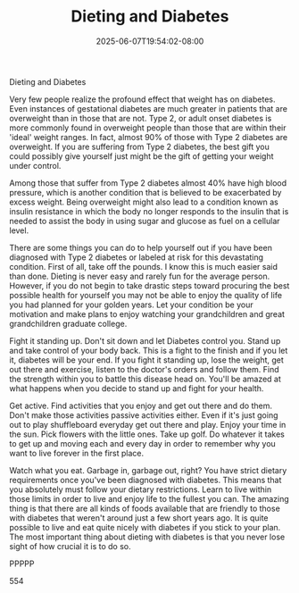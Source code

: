 ﻿---
title: "Dieting and Diabetes"
date: 2025-06-07T19:54:02-08:00
description: "TXT Tips for Web Success"
featured_image: "/images/TXT.jpg"
tags: ["TXT"]
---

Dieting and Diabetes

Very few people realize the profound effect that weight has on diabetes. Even instances of gestational diabetes are much greater in patients that are overweight than in those that are not. Type 2, or adult onset diabetes is more commonly found in overweight people than those that are within their 'ideal' weight ranges. In fact, almost 90% of those with Type 2 diabetes are overweight. If you are suffering from Type 2 diabetes, the best gift you could possibly give yourself just might be the gift of getting your weight under control. 

Among those that suffer from Type 2 diabetes almost 40% have high blood pressure, which is another condition that is believed to be exacerbated by excess weight. Being overweight might also lead to a condition known as insulin resistance in which the body no longer responds to the insulin that is needed to assist the body in using sugar and glucose as fuel on a cellular level. 

There are some things you can do to help yourself out if you have been diagnosed with Type 2 diabetes or labeled at risk for this devastating condition. First of all, take off the pounds. I know this is much easier said than done. Dieting is never easy and rarely fun for the average person. However, if you do not begin to take drastic steps toward procuring the best possible health for yourself you may not be able to enjoy the quality of life you had planned for your golden years. Let your condition be your motivation and make plans to enjoy watching your grandchildren and great grandchildren graduate college.

Fight it standing up. Don't sit down and let Diabetes control you. Stand up and take control of your body back. This is a fight to the finish and if you let it, diabetes will be your end. If you fight it standing up, lose the weight, get out there and exercise, listen to the doctor's orders and follow them. Find the strength within you to battle this disease head on. You'll be amazed at what happens when you decide to stand up and fight for your health. 

Get active. Find activities that you enjoy and get out there and do them. Don't make those activities passive activities either. Even if it's just going out to play shuffleboard everyday get out there and play. Enjoy your time in the sun. Pick flowers with the little ones. Take up golf. Do whatever it takes to get up and moving each and every day in order to remember why you want to live forever in the first place.

Watch what you eat. Garbage in, garbage out, right? You have strict dietary requirements once you've been diagnosed with diabetes. This means that you absolutely must follow your dietary restrictions. Learn to live within those limits in order to live and enjoy life to the fullest you can. The amazing thing is that there are all kinds of foods available that are friendly to those with diabetes that weren't around just a few short years ago. It is quite possible to live and eat quite nicely with diabetes if you stick to your plan. The most important thing about dieting with diabetes is that you never lose sight of how crucial it is to do so. 

PPPPP

554

